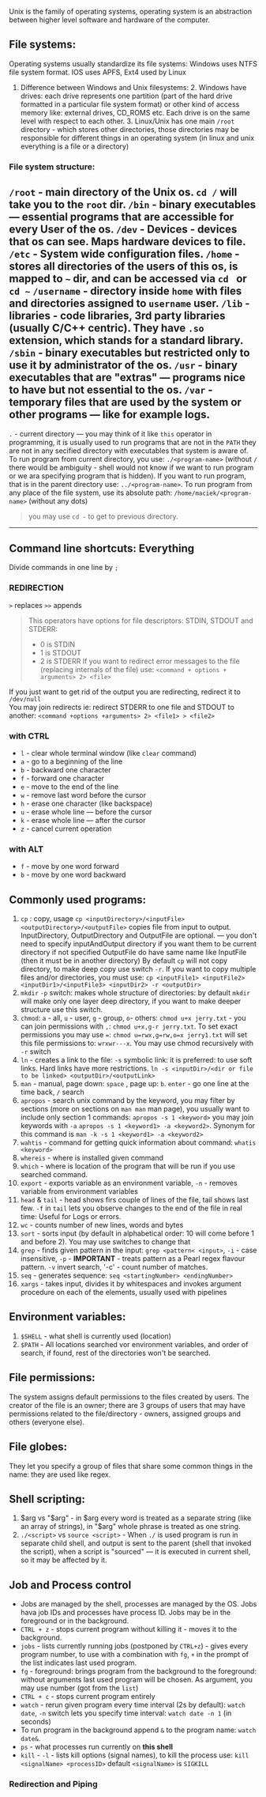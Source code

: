 Unix is the family of operating systems, operating system is an abstraction between higher level software and hardware of the computer.

## File systems: 
Operating systems usually standardize its file systems: Windows uses NTFS file system format. IOS uses APFS, Ext4 used by Linux
1. Difference between Windows and Unix filesystems: 
   2. Windows have drives: each drive represents one partition (part of the hard drive formatted in 
   a particular file system format) or other kind of access memory like: external drives, CD_ROMS etc. Each drive is on the same level with respect to each other.
   3. Linux/Unix has one main `/root` directory - which stores other directories, those directories may be responsible for different things in an operating system
      (in linux and unix everything is a file or a directory)
   
### File system structure: 
`/root` - main directory of the Unix os. `cd /` will take you to the `root` dir. 
    `/bin` - binary executables — essential programs that are accessible for every User of the os. 
    `/dev` - Devices - devices that os can see. Maps hardware devices to file. 
    `/etc` - System wide configuration files.
    `/home` - stores all directories of the users of this os, is mapped to `~` dir, and can be accessed via `cd ` or `cd ~`
        `/username` - directory inside `home` with files and directories assigned to `username` user.
    `/lib` - libraries - code libraries, 3rd party libraries (usually C/C++ centric). They have `.so` extension, which stands for a standard library. 
    `/sbin` - binary executables but restricted only to use it by administrator of the os. 
    `/usr` - binary executables that are "extras" — programs nice to have but not essential to the os. 
    `/var` - temporary files that are used by the system or other programs — like for example logs. 
----
`.` - current directory — you may think of it like `this` operator in programming, it is usually used to run programs that are not in the `PATH`
they are not in any secified directory with executables that system is aware of. To run program from current directory, you use: `./<program-name>`
(without `/` there would be ambiguity - shell would not know if we want to run program or we ara specifying program that is hidden).
If you want to run program, that is in the parent directory use: `../<program-name>`. 
To run program from any place of the file system, use its absolute path: `/home/maciek/<program-name>` (without any dots)
> you may use `cd -` to get to previous directory. 
----
## Command line shortcuts: Everything 
Divide commands in one line by `;`

### REDIRECTION
`>` replaces
`>>` appends
> This operators have options for file descriptors: STDIN, STDOUT and STDERR:
> - 0 is STDIN
> - 1 is STDOUT
> - 2 is STDERR
> If you want to redirect error messages to the file (replacing internals of the file) use: `<command + options + arguments> 2> <file>`

If you just want to get rid of the output you are redirecting, redirect it to `/dev/null`    
You may join redirects ie: redirect STDERR to one file and STDOUT to another: `<command +options +arguments> 2> <file1> > <file2>`
### with **CTRL**
- `l` - clear whole terminal window (like `clear` command)
- `a` - go to a beginning of the line
- `b` - backward one character
- `f` - forward one character
- `e` - move to the end of the line
- `w` - remove last word before the cursor
- `h` - erase one character (like backspace)
- `u` - erase whole line — before the cursor
- `k` - erase whole line — after the cursor
- `z` - cancel current operation
### with **ALT**
- `f` - move by one word forward
- `b` - move by one word backward


## Commonly used programs:
1. `cp` : copy, usage `cp <inputDirectory>/<inputFile> <outputDirectory>/<outputFile>` copies file from input to output. InputDirectory, OutputDirectory and OutputFile 
are optional. — you don't need to specify inputAndOutput directory if you want them to be current directory if not specified OutputFile do have same name like InputFile (then it must be in another directory)
By default `cp` will not copy directory, to make deep copy use switch `-r`. If you want to copy multiple files and/or directories, you must use: `cp <inputFile1> <inputFile2> <inputDir1>/<inputFile3> <inputDir2> -r <outputDir>`
2. `mkdir` `-p` switch: makes whole structure of directories: by default `mkdir` will make only one layer deep directory, if you want to make deeper structure use this switch. 
3. `chmod`: `a` - all, `u` - user, `g` - group, `o`- others: `chmod u+x jerry.txt` - you can join permissions with `,`: `chmod u+x,g-r jerry.txt`. To set exact permissions you may use `=`: `chmod u=rwx,g=rw,o=x jerry1.txt` will set this file permissions to: 
`wrxwr---x`. You may use chmod recursively with `-r` switch 
4. `ln` - creates a link to the file: `-s` symbolic link: it is preferred: to use soft links. Hard links have more restrictions. `ln -s <inputDir>/<dir or file to be linked> <outputDir>/<outputLink>` 
5. `man` - manual, page down: `space` , page up: `b`. `enter` - go one line at the time back, `/` search
6. `apropos` - search unix command by the keyword, you may filter by sections (more on sections on `man man` man page), you usually want to include only section 1 commands: `apropos -s 1 <keyword>` you may join keywords with `-a`
`apropos -s 1 <keyword1> -a <keyword2>`. Synonym for this command is `man -k -s 1 <keyword1> -a <keyword2>`
7. `wahtis` - command for getting quick information about command: `whatis <keyword>`
8. `whereis` - where is installed given command
9. `which` - where is location of the program that will be run if you use searched command. 
10. `export` - exports variable as an environment variable, `-n` - removes variable from environment variables
11. `head` & `tail` - head shows firs couple of lines of the file, tail shows last few. `-f` in `tail` lets you observe changes to the end of the file in real time: Useful for Logs or errors. 
12. `wc` - counts number of new lines, words and bytes
13. `sort` - sorts input (by default in alphabetical order: 10 will come before 1 and before 2). You may use switches to change that
14. `grep` - finds given pattern in the input: `grep <pattern< <input>`, `-i` - case insensitive, `-p` - **IMPORTANT** - treats pattern as a Pearl regex flavour pattern. `-v` invert search, '-c' - count number of matches.
15. `seq` - generates sequence: `seq <startingNumber> <endingNumber>` 
16. `xargs` - takes input, divides it by whitespaces and invokes argument procedure on each of the elements, usually used with pipelines

## Environment variables: 
1. `$SHELL` - what shell is currently used (location)
2. `$PATH` - All locations searched vor environment variables, and order of search, if found, rest of the directories won't be searched.
## File permissions: 
The system assigns default permissions to the files created by users. The creator of the file is an owner; there are 3 groups of users that may have permissions 
related to the file/directory - owners, assigned groups and others (everyone else). 

## File globes: 
They let you specify a group of files that share some common things in the name: they are used like regex. 

## Shell scripting: 
1. $arg vs "$arg" - in $arg every word is treated as a separate string (like an array of strings), in "$arg" whole phrase is treated as one string. 
2. `./<script>` vs `source <script>` - When `./` is used program is run in separate child shell, and output is sent to the parent (shell that invoked the script), when a script is "sourced" — it is executed in current shell, so it may be affected by it.  

## Job and Process control
- Jobs are managed by the shell, processes are managed by the OS. Jobs hava job IDs and processes have process ID. Jobs may be in the foreground or in the background.
- `CTRL + z` - stops current program without killing it - moves it to the background. 
- `jobs` - lists currently running jobs (postponed by `CTRL+z`) - gives every program number, to use with a combination with `fg`, `+` in the prompt of the list indicates last used program. 
- `fg` - foreground: brings program from the background to the foreground: without arguments last used program will be chosen. As argument, you may use number (got from the `list`)  
- `CTRL + c` - stops current program entirely
- `watch` - rerun given program every time interval (2s by default): `watch date`, `-n` switch lets you specify time interval: `watch date -n 1` (in seconds)
- To run program in the background append `&` to the program name: `watch date&`. 
- `ps` - what processes run currently on **this shell**
- `kill` - `-l` - lists kill options (signal names), to kill the process use: `kill <signalName> <processID>` default `<signalName>` is `SIGKILL`
### Redirection and Piping